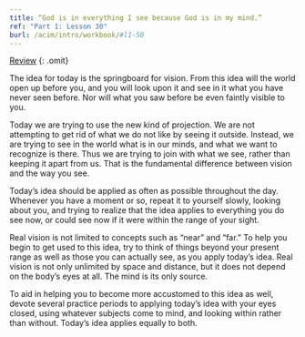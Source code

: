 ```yaml
---
title: “God is in everything I see because God is in my mind.”
ref: "Part 1: Lesson 30"
burl: /acim/intro/workbook/#l1-50
---
```


<a class="hide-review" href="/acim/workbook/l056/#l030">Review</a>
{: .omit}

The idea for today is the springboard for vision. From this idea will
the world open up before you, and you will look upon it and see in it
what you have never seen before. Nor will what you saw before be even
faintly visible to you.

Today we are trying to use the new kind of projection. We are not
attempting to get rid of what we do not like by seeing it outside.
Instead, we are trying to see in the world what is in our minds, and
what we want to recognize is there. Thus we are trying to join with what
we see, rather than keeping it apart from us. That is the fundamental
difference between vision and the way you see.

Today’s idea should be applied as often as possible throughout the day.
Whenever you have a moment or so, repeat it to yourself slowly, looking
about you, and trying to realize that the idea applies to everything you
do see now, or could see now if it were within the range of your sight.

Real vision is not limited to concepts such as “near” and “far.” To help
you begin to get used to this idea, try to think of things beyond your
present range as well as those you can actually see, as you apply
today’s idea. Real vision is not only unlimited by space and distance,
but it does not depend on the body’s eyes at all. The mind is its only
source.

To aid in helping you to become more accustomed to this idea as well,
devote several practice periods to applying today’s idea with your eyes
closed, using whatever subjects come to mind, and looking within rather
than without. Today’s idea applies equally to both.

